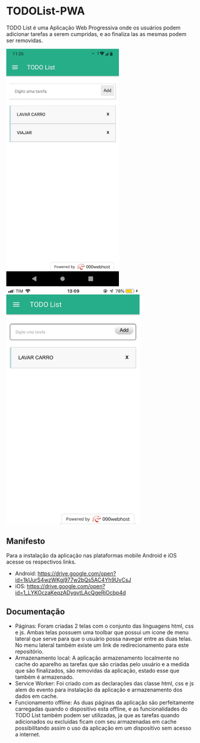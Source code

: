 # TODOList-PWA

TODO List é uma Aplicação Web Progressiva onde os usuários podem adicionar tarefas a serem cumpridas, e ao finaliza las as mesmas podem ser removidas.

<img src="images/android.jpeg" width="300" > <img src="images/ios.jpeg" width="355" >


## Manifesto

Para a instalação da aplicação nas plataformas mobile Android e iOS acesse os respectivos links.


- Android: https://drive.google.com/open?id=1kUurS4wzWKgj977w2bQs5AC4Yh9UvCsJ
- iOS: https://drive.google.com/open?id=1_LYKOczaKeqzADyqvtLAcQgeRjOcbp4d

## Documentação

- Páginas: Foram criadas 2 telas com o conjunto das linguagens html, css e js. Ambas telas possuem uma toolbar que possui um icone de menu lateral que serve para que o usuário possa navegar entre as duas telas. No menu lateral também existe um link de redirecionamento para este repositório.
- Armazenamento local: A aplicação armazenamento localmente no cache do aparelho as tarefas que são criadas pelo usuário e a medida que são finalizados, são removidas da aplicação, estado esse que também é armazenado.
- Service Worker: Foi criado com as declarações das classe html, css e js alem do evento para instalação da aplicação e armazenamento dos dados em cache.
- Funcionamento offline: As duas páginas da aplicação são perfeitamente carregadas quando o dispositivo esta offline, e as funcionalidades do TODO List também podem ser utilizadas, ja que as tarefas quando adicionados ou excluidas ficam com seu armazenadas em cache possibilitando assim o uso da aplicação em um dispositivo sem acesso a internet. 
